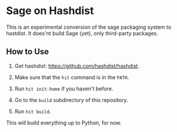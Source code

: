 Sage on Hashdist
================

This is an experimental conversion of the sage packaging system to
hastdist. It does'nt build Sage (yet), only third-party packages.

How to Use
----------

1. Get hashdist: https://github.com/hashdist/hashdist.

2. Make sure that the `hit` command is in the `PATH`.

3. Run `hit init-home` if you haven't before.

3. Go to the `build` subdirectory of this repository.

4. Run `hit build`.

This will build everything up to Python, for now.


